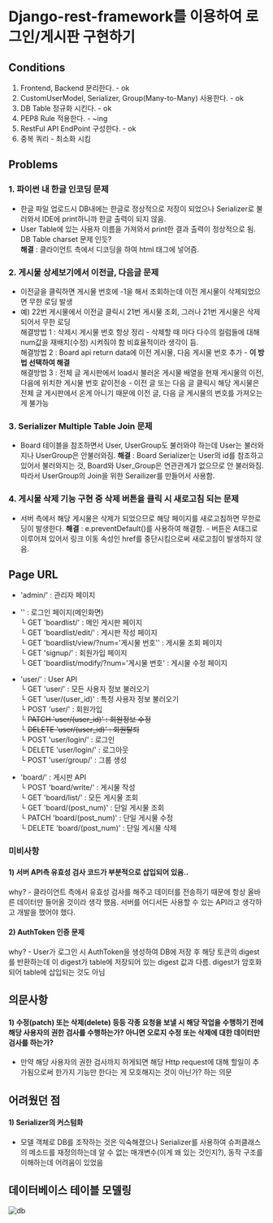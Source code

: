 # Django-rest-framework를 이용하여 로그인/게시판 구현하기

## Conditions
1. Frontend, Backend 분리한다. - ok
2. CustomUserModel, Serializer, Group(Many-to-Many) 사용한다. - ok
3. DB Table 정규화 시킨다. - ok
4. PEP8 Rule 적용한다. - ~ing
5. RestFul API EndPoint 구성한다. - ok
6. 중복 쿼리 - 최소화 시킴


## Problems
### 1. 파이썬 내 한글 인코딩 문제
- 한글 파일 업로드시 DB내에는 한글로 정상적으로 저장이 되었으나 Serializer로 불러와서 IDE에 print하니까 한글 출력이 되지 않음.
- User Table에 있는 사용자 이름을 가져와서 print한 결과 출력이 정상적으로 됨. DB Table charset 문제 인듯?
<strong><br>해결</strong> : 클라이언트 측에서 디코딩을 하여 html 태그에 넣어즘.
  
### 2. 게시물 상세보기에서 이전글, 다음글 문제
- 이전글을 클릭하면 게시물 번호에 -1을 해서 조회하는데 이전 게시물이 삭제되었으면 무한 로딩 발생
- 예) 22번 게시물에서 이전글 클릭시 21번 게시물 조회, 그러나 21번 게시물은 삭제되어서 무한 로딩
<br>해결방법 1 : 삭제시 게시물 번호 항상 정리 - 삭제할 때 마다 다수의 컬럼들에 대해 num값을 재배치(수정) 시켜줘야 함 비효율적이라 생각이 듬.
<br>해결방법 2 : Board api return data에 이전 게시물, 다음 게시물 번호 추가 - <strong>이 방법 선택하여 해결</strong>
<br>해결방법 3 : 전체 글 게시판에서 load시 불러온 게시물 배열을 현재 게시물의 이전, 다음에 위치한 게시물 번호 같이전송 - 이전 글 또는 다음 글 클릭시 해당 게시물은 전체 글 게시판에서 온게 아니기 때문에 이전 글, 다음 글 게시물의 번호를 가져오는게 불가능

### 3. Serializer Multiple Table Join 문제
- Board 테이블을 참조하면서 User, UserGroup도 불러와야 하는데 User는 불러와지나 UserGroup은 안불러와짐.
<strong>해결</strong> : Board Serializer는 User의 id를 참조하고 있어서 불러와지는 것, Board와 User_Group은 연관관계가 없으므로 안 불러와짐. 따라서 UserGroup의 Join을 위한 Serailizer를 만들어서 사용함.
  
### 4. 게시물 삭제 기능 구현 중 삭제 버튼을 클릭 시 새로고침 되는 문제
- 서버 측에서 해당 게시물은 삭제가 되었으므로 해당 페이지를 새로고침하면 무한로딩이 발생한다.
<strong>해결</strong> : e.preventDefault()를 사용하여 해결함. - 버튼은 A태그로 이루어져 있어서 링크 이동 속성인 href를 중단시킴으로써 새로고침이 발생하지 않음. 
  

## Page URL
- 'admin/' : 관리자 페이지
- '' : 로그인 페이지(메인화면)
  <br> └ GET 'boardlist/' : 메인 게시판 페이지
  <br> └ GET 'boardlist/edit/' : 게시판 작성 페이지
  <br> └ GET 'boardlist/view/?num='게시물 번호'' : 게시물 조회 페이지
  <br> └ GET 'signup/' : 회원가입 페이지
  <br> └ GET 'boardlist/modify/?num='게시물 번호' : 게시물 수정 페이지
  
- 'user/' : User API
  <br> └ GET 'user/' : 모든 사용자 정보 불러오기 
  <br> └ GET 'user/(user_id)' : 특정 사용자 정보 불러오기
  <br> └ POST 'user/' : 회원가입 
  <br> └ ~~PATCH 'user/(user_id)' : 회원정보 수정~~
  <br> └ ~~DELETE 'user/(user_id)' : 회원탈퇴~~
  <br> └ POST 'user/login/' : 로그인
  <br> └ DELETE 'user/login/' : 로그아웃 
  <br> └ POST 'user/group/' : 그룹 생성 
  <br> 

- 'board/' : 게시판 API
  <br> └ POST 'board/write/' : 게시물 작성
  <br> └ GET 'board/list/' : 모든 게시물 조회
  <br> └ GET 'board/(post_num)' : 단일 게시물 조회
  <br> └ PATCH 'board/(post_num)' : 단일 게시물 수정
  <br> └ DELETE 'board/(post_num)' : 단일 게시물 삭제

  
### 미비사항
#### 1) 서버 API측 유효성 검사 코드가 부분적으로 삽입되어 있음..
why? - 클라이언트 측에서 유효성 검사를 해주고 데이터를 전송하기 때문에 항상 올바른 데이터만 들어올 것이라 생각 했음. 서버를 어디서든 사용할 수 있는 API라고 생각하고 개발을 했어야 했다.
#### 2) AuthToken 인증 문제
why? - User가 로그인 시 AuthToken을 생성하여 DB에 저장 후 해당 토큰의 digest를 반환하는데 이 digest가 table에 저장되어 있는 digest 값과 다름. digest가 암호화되어 table에 삽입되는 것도 아님

## 의문사항
#### 1) 수정(patch) 또는 삭제(delete) 등등 각종 요청을 보낼 시 해당 작업을 수행하기 전에 해당 사용자의 권한 검사를 수행하는가? 아니면 오로지 수정 또는 삭제에 대한 데이터만 검사를 하는가?
- 만약 해당 사용자의 권한 검사까지 하게되면 해당 Http request에 대해 할일이 추가됨으로써 한가지 기능만 한다는 게 모호해지는 것이 아닌가? 하는 의문

## 어려웠던 점
#### 1) Serializer의 커스텀화
- 모델 객체로 DB를 조작하는 것은 익숙해졌으나 Serializer를 사용하여 슈퍼클래스의 메소드를 재정의하는데 알 수 없는 매개변수(이게 왜 있는 것인지?), 동작 구조를 이해하는데 어려움이 있었음

## 데이터베이스 테이블 모델링
![db](https://user-images.githubusercontent.com/38898759/103713779-7e0dfc80-5000-11eb-8286-8af11633f4d0.png)
